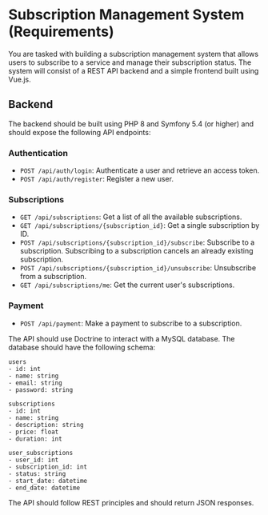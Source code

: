 # Subscription Management System (Requirements)
You are tasked with building a subscription management system that allows users to subscribe to a service and manage their subscription status. The system will consist of a REST API backend and a simple frontend built using Vue.js.

## Backend
The backend should be built using PHP 8 and Symfony 5.4 (or higher) and should expose the following API endpoints:

### Authentication
- `POST /api/auth/login`: Authenticate a user and retrieve an access token.
- `POST /api/auth/register`: Register a new user.

### Subscriptions
- `GET /api/subscriptions`: Get a list of all the available subscriptions.
- `GET /api/subscriptions/{subscription_id}`: Get a single subscription by ID.
- `POST /api/subscriptions/{subscription_id}/subscribe`: Subscribe to a subscription. Subscribing to a subscription cancels an already existing subscription.
- `POST /api/subscriptions/{subscription_id}/unsubscribe`: Unsubscribe from a subscription.
- `GET /api/subscriptions/me`: Get the current user's subscriptions.

### Payment
- `POST /api/payment`: Make a payment to subscribe to a subscription.

The API should use Doctrine to interact with a MySQL database. The database should have the following schema:

```
users
- id: int
- name: string
- email: string
- password: string

subscriptions
- id: int
- name: string
- description: string
- price: float
- duration: int

user_subscriptions
- user_id: int
- subscription_id: int
- status: string
- start_date: datetime
- end_date: datetime
```

The API should follow REST principles and should return JSON responses.